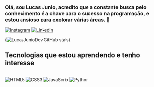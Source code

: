 ### Olá, sou Lucas Junio, acredito que a constante busca pelo conhecimento é a chave para o sucesso na programação, e estou ansioso para explorar várias áreas. 👋
[![Instagram](https://img.shields.io/badge/Instagram-E4405F?style=for-the-badge&logo=instagram&logoColor=white)](https://instagram.com/luc45_oficial?igshid=NzZhOTFIYzFmZQ==)
[![Linkedin](https://img.shields.io/badge/LinkedIn-0077B5?style=for-the-badge&logo=linkedin&logoColor=white)](https://www.linkedin.com/in/lucas-junio-pereira-lima-1ba0a01a3/)

(![LucasJunioDev GitHub stats](https://github-readme-stats.vercel.app/api?username=LucasJunioDev&show_icons=true&theme=transparent))

## Tecnologias que estou aprendendo e tenho interesse
<div style="display:inline-block"><br>
    <img alt="HTML5"src="https://img.shields.io/badge/HTML-239120?style=for-the-badge&logo=html5&logoColor=white">
    <img alt="CSS3"src="https://img.shields.io/badge/CSS-239120?&style=for-the-badge&logo=css3&logoColor=white">
    <img alt="JavaScrip"src="https://img.shields.io/badge/JavaScript-F7DF1E?style=for-the-badge&logo=javascript&logoColor=black">
    <img alt="Python"src="https://img.shields.io/badge/Python-14354C?style=for-the-badge&logo=python&logoColor=white">
</div>


